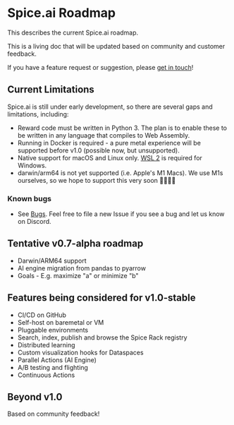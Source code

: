# Spice.ai Roadmap

This describes the current Spice.ai roadmap.

This is a living doc that will be updated based on community and customer feedback.

If you have a feature request or suggestion, please [get in touch](https://github.com/spiceai/spiceai#community)!

## Current Limitations

Spice.ai is still under early development, so there are several gaps and limitations, including:

- Reward code must be written in Python 3. The plan is to enable these to be written in any language that compiles to Web Assembly.
- Running in Docker is required - a pure metal experience will be supported before v1.0 (possible now, but unsupported).
- Native support for macOS and Linux only. [WSL 2](https://docs.microsoft.com/en-us/windows/wsl/install-win10) is required for Windows.
- darwin/arm64 is not yet supported (i.e. Apple's M1 Macs). We use M1s ourselves, so we hope to support this very soon 👨‍💻👩‍💻

### Known bugs

- See [Bugs](https://github.com/spiceai/spiceai/labels/bug). Feel free to file a new Issue if you see a bug and let us know on Discord.

## Tentative v0.7-alpha roadmap

- Darwin/ARM64 support
- AI engine migration from pandas to pyarrow
- Goals - E.g. maximize "a" or minimize "b"

## Features being considered for v1.0-stable

- CI/CD on GitHub
- Self-host on baremetal or VM
- Pluggable environments
- Search, index, publish and browse the Spice Rack registry
- Distributed learning
- Custom visualization hooks for Dataspaces
- Parallel Actions (AI Engine)
- A/B testing and flighting
- Continuous Actions

## Beyond v1.0

Based on community feedback!
